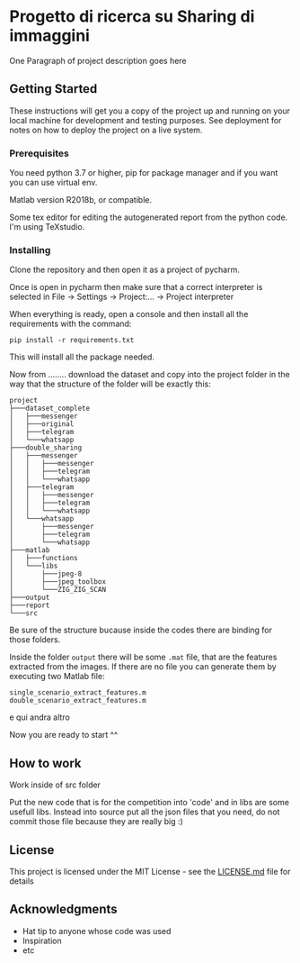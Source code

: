 # Progetto di ricerca su Sharing di immaggini

One Paragraph of project description goes here

## Getting Started

These instructions will get you a copy of the project up and running on your local machine for development and testing purposes. See deployment for notes on how to deploy the project on a live system.

### Prerequisites

You need python 3.7 or higher, pip for package manager and if you want you can use virtual env.

Matlab version R2018b, or compatible.

Some tex editor for editing the autogenerated report from the python code. I'm using TeXstudio.

### Installing

Clone the repository and then open it as a project of pycharm.

Once is open in pycharm then make sure that a correct interpreter is selected in File -> Settings -> Project:...  -> Project interpreter

When everything is ready, open a console and then install all the requirements with the command:

```
pip install -r requirements.txt
```

This will install all the package needed.

Now from ........ download the dataset and copy into the project folder in the way that the structure
of the folder will be exactly this:

```
project
├───dataset_complete
│   ├───messenger
│   ├───original
│   ├───telegram
│   └───whatsapp
├───double_sharing
│   ├───messenger
│   │   ├───messenger
│   │   ├───telegram
│   │   └───whatsapp
│   ├───telegram
│   │   ├───messenger
│   │   ├───telegram
│   │   └───whatsapp
│   └───whatsapp
│       ├───messenger
│       ├───telegram
│       └───whatsapp
├───matlab
│   ├───functions
│   └───libs
│       ├───jpeg-8
│       ├───jpeg_toolbox
│       └───ZIG_ZIG_SCAN
├───output
├───report
└───src
```
Be sure of the structure bucause inside the codes there are binding for those folders.

Inside the folder `output` there will be some `.mat` file, that are the features extracted from 
the images. If there are no file you can generate them by executing two Matlab file:

```
single_scenario_extract_features.m
double_scenario_extract_features.m
```

e qui andra altro

Now you are ready to start ^^

## How to work

Work inside of src folder

Put the new code that is for the competition into 'code' and in libs are some usefull libs.
Instead into source put all the json files that you need, do not commit those file because 
they are really big :)

## License

This project is licensed under the MIT License - see the [LICENSE.md](LICENSE.md) file for details

## Acknowledgments

* Hat tip to anyone whose code was used
* Inspiration
* etc
